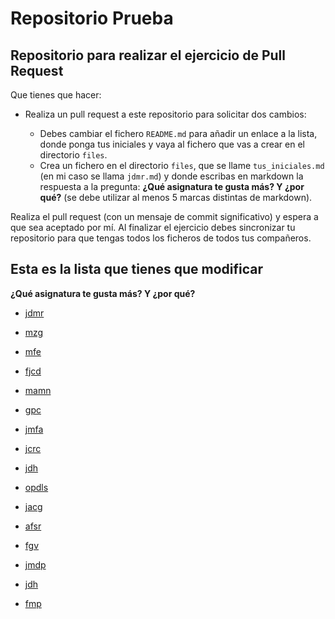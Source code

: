 # Repositorio Prueba

## Repositorio para realizar el ejercicio de Pull Request

Que tienes que hacer:

* Realiza un pull request a este repositorio para solicitar dos cambios:

    * Debes cambiar el fichero `README.md` para añadir un enlace a la lista, donde ponga tus iniciales y vaya al fichero que vas a crear en el directorio `files`.
    * Crea un  fichero en el directorio `files`, que se llame `tus_iniciales.md` (en mi caso se llama `jdmr.md`) y donde escribas en markdown la respuesta a la pregunta: **¿Qué asignatura te gusta más? Y ¿por qué?** (se debe utilizar al menos 5 marcas distintas de markdown).

Realiza el pull request (con un mensaje de commit significativo) y espera a que sea aceptado por mí. Al finalizar el ejercicio debes sincronizar tu repositorio para que tengas todos los ficheros de todos tus compañeros.

## Esta es la lista que tienes que modificar

**¿Qué asignatura te gusta más? Y ¿por qué?**

* [jdmr](files/jdmr.md)

* [mzg](files/mzg.md)

* [mfe](files/mfe.md)

* [fjcd](files/fjcd.md)

* [mamn](file/mamn.md)

* [gpc](files/gpc.md)

* [jmfa](files/jmfa.md)

* [jcrc](files/jcrc.md)

* [jdh](files/jdh.md)

* [opdls](files/opdls.md)

* [jacg](files/jacg.md)

* [afsr](files/afsr.md)

* [fgv](files/fgv.md)

* [jmdp](files/jmdp.md)

* [jdh](files/jdh.md)

* [fmp](files/fmp.md)


